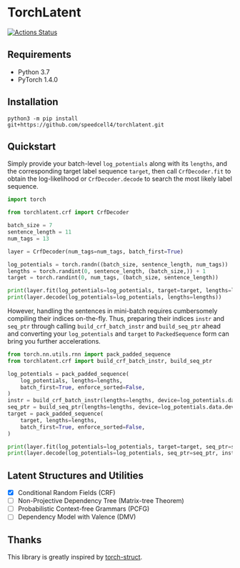 # TorchLatent

[![Actions Status](https://github.com/speedcell4/torchlatent/workflows/unit-tests/badge.svg)](https://github.com/speedcell4/torchlatent/actions)

## Requirements

- Python 3.7
- PyTorch 1.4.0 

## Installation

`python3 -m pip install git+https://github.com/speedcell4/torchlatent.git`

## Quickstart

Simply provide your batch-level `log_potentials` along with its `lengths`, and the corresponding target label sequence `target`, then call `CrfDecoder.fit` to obtain the log-likelihood or `CrfDecoder.decode` to search the most likely label sequence.

```python
import torch

from torchlatent.crf import CrfDecoder

batch_size = 7
sentence_length = 11
num_tags = 13

layer = CrfDecoder(num_tags=num_tags, batch_first=True)

log_potentials = torch.randn((batch_size, sentence_length, num_tags))
lengths = torch.randint(0, sentence_length, (batch_size,)) + 1
target = torch.randint(0, num_tags, (batch_size, sentence_length))

print(layer.fit(log_potentials=log_potentials, target=target, lengths=lengths))
print(layer.decode(log_potentials=log_potentials, lengths=lengths))
```

However, handling the sentences in mini-batch requires cumbersomely compiling their indices on-the-fly. Thus, preparing their indices `instr` and `seq_ptr` through calling `build_crf_batch_instr` and `build_seq_ptr` ahead and converting your `log_potentials` and `target` to `PackedSequence` form can bring you further accelerations.

```python
from torch.nn.utils.rnn import pack_padded_sequence
from torchlatent.crf import build_crf_batch_instr, build_seq_ptr

log_potentials = pack_padded_sequence(
    log_potentials, lengths=lengths,
    batch_first=True, enforce_sorted=False,
)
instr = build_crf_batch_instr(lengths=lengths, device=log_potentials.data.device)
seq_ptr = build_seq_ptr(lengths=lengths, device=log_potentials.data.device)
target = pack_padded_sequence(
    target, lengths=lengths,
    batch_first=True, enforce_sorted=False,
)

print(layer.fit(log_potentials=log_potentials, target=target, seq_ptr=seq_ptr, instr=instr))
print(layer.decode(log_potentials=log_potentials, seq_ptr=seq_ptr, instr=instr))
```

## Latent Structures and Utilities

- [x] Conditional Random Fields (CRF)
- [ ] Non-Projective Dependency Tree (Matrix-tree Theorem)
- [ ] Probabilistic Context-free Grammars (PCFG)
- [ ] Dependency Model with Valence (DMV)

## Thanks

This library is greatly inspired by [torch-struct](https://github.com/harvardnlp/pytorch-struct).
